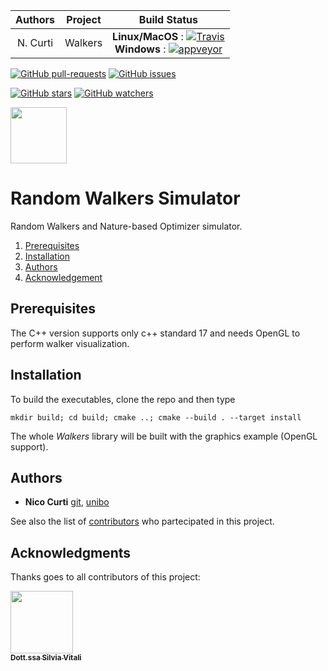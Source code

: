 | **Authors**  | **Project** | **Build Status**              |
|:------------:|:-----------:|:-----------------------------:|
|   N. Curti   |   Walkers   | **Linux/MacOS** : [![Travis](https://travis-ci.com/Nico-Curti/Walkers.svg?branch=master)](https://travis-ci.com/Nico-Curti/Walkers) <br/> **Windows** : [![appveyor](https://ci.appveyor.com/api/projects/status/x7sbj6atp1a9cwuv?svg=true)](https://ci.appveyor.com/project/Nico-Curti/walkers)  |

[![GitHub pull-requests](https://img.shields.io/github/issues-pr/Nico-Curti/walkers.svg?style=plastic)](https://github.com/Nico-Curti/walkers/pulls)
[![GitHub issues](https://img.shields.io/github/issues/Nico-Curti/walkers.svg?style=plastic)](https://github.com/Nico-Curti/walkers/issues)

[![GitHub stars](https://img.shields.io/github/stars/Nico-Curti/walkers.svg?label=Stars&style=social)](https://github.com/Nico-Curti/walkers/stargazers)
[![GitHub watchers](https://img.shields.io/github/watchers/Nico-Curti/walkers.svg?label=Watch&style=social)](https://github.com/Nico-Curti/walkers/watchers)

<a href="https://github.com/UniboDIFABiophysics">
<div class="image">
<img src="https://cdn.rawgit.com/physycom/templates/697b327d/logo_unibo.png" width="90" height="90">
</div>
</a>

# Random Walkers Simulator

Random Walkers and Nature-based Optimizer simulator.

1. [Prerequisites](#prerequisites)
2. [Installation](#installation)
3. [Authors](#authors)
4. [Acknowledgement](#Acknowledgement)

## Prerequisites

The C++ version supports only c++ standard 17 and needs OpenGL to perform walker visualization.

## Installation

To build the executables, clone the repo and then type

```
mkdir build; cd build; cmake ..; cmake --build . --target install
```

The whole *Walkers* library will be built with the graphics example (OpenGL support).

## Authors

* **Nico Curti** [git](https://github.com/Nico-Curti), [unibo](https://www.unibo.it/sitoweb/nico.curti2)

See also the list of [contributors](https://github.com/Nico-Curti/walkers/contributors) who partecipated in this project.

## Acknowledgments

Thanks goes to all contributors of this project:

[<img src="https://avatars1.githubusercontent.com/u/41203427?s=400&v=4" width="100px;"/><br /><sub><b>Dott.ssa Silvia Vitali</b></sub>](https://github.com/silviavitali)<br />

